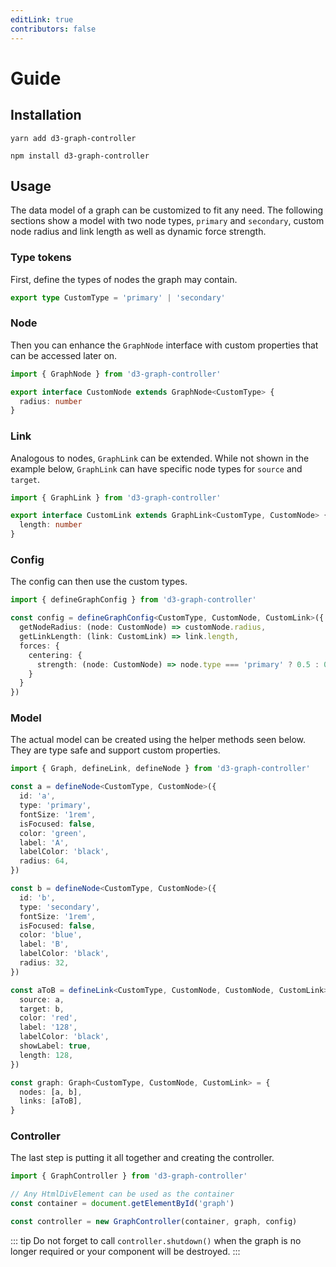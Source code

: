 ```yaml
---
editLink: true
contributors: false
---
```


# Guide

## Installation

<CodeGroup>
  <CodeGroupItem title="Yarn" active>

```bash:no-line-numbers
yarn add d3-graph-controller
```
  </CodeGroupItem>
  <CodeGroupItem title="npm">

```bash:no-line-numbers
npm install d3-graph-controller
```
  </CodeGroupItem>
</CodeGroup>

## Usage

The data model of a graph can be customized to fit any need.
The following sections show a model with two node types, `primary` and `secondary`, custom node radius and link length as well as dynamic force strength.

### Type tokens

First, define the types of nodes the graph may contain.

```ts
export type CustomType = 'primary' | 'secondary'
```

### Node

Then you can enhance the `GraphNode` interface with custom properties that can be accessed later on.

```ts
import { GraphNode } from 'd3-graph-controller'

export interface CustomNode extends GraphNode<CustomType> {
  radius: number
}
```

### Link

Analogous to nodes, `GraphLink` can be extended.
While not shown in the example below, `GraphLink` can have specific node types for `source` and `target`.

```ts
import { GraphLink } from 'd3-graph-controller'

export interface CustomLink extends GraphLink<CustomType, CustomNode> {
  length: number
}
```

### Config

The config can then use the custom types.

```ts
import { defineGraphConfig } from 'd3-graph-controller'

const config = defineGraphConfig<CustomType, CustomNode, CustomLink>({
  getNodeRadius: (node: CustomNode) => customNode.radius,
  getLinkLength: (link: CustomLink) => link.length,
  forces: {
    centering: {
      strength: (node: CustomNode) => node.type === 'primary' ? 0.5 : 0.1,
    }
  }
})
```

### Model

The actual model can be created using the helper methods seen below.
They are type safe and support custom properties.

```ts
import { Graph, defineLink, defineNode } from 'd3-graph-controller'

const a = defineNode<CustomType, CustomNode>({
  id: 'a',
  type: 'primary',
  fontSize: '1rem',
  isFocused: false,
  color: 'green',
  label: 'A',
  labelColor: 'black',
  radius: 64,
})

const b = defineNode<CustomType, CustomNode>({
  id: 'b',
  type: 'secondary',
  fontSize: '1rem',
  isFocused: false,
  color: 'blue',
  label: 'B',
  labelColor: 'black',
  radius: 32,
})

const aToB = defineLink<CustomType, CustomNode, CustomNode, CustomLink>({
  source: a,
  target: b,
  color: 'red',
  label: '128',
  labelColor: 'black',
  showLabel: true,
  length: 128,
})

const graph: Graph<CustomType, CustomNode, CustomLink> = {
  nodes: [a, b],
  links: [aToB],
}
```

### Controller

The last step is putting it all together and creating the controller.

```ts
import { GraphController } from 'd3-graph-controller'

// Any HtmlDivElement can be used as the container
const container = document.getElementById('graph')

const controller = new GraphController(container, graph, config)
```

::: tip
Do not forget to call `controller.shutdown()` when the graph is no longer required or your component will be destroyed.
:::
